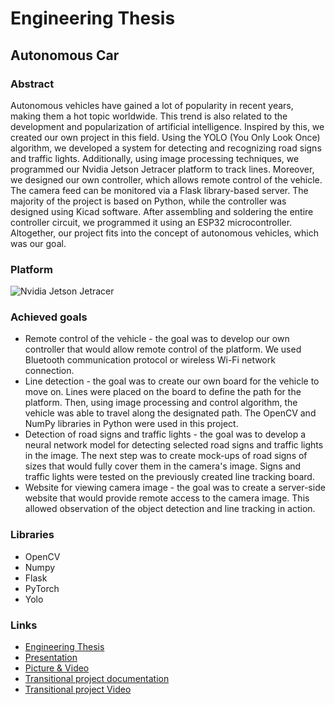 # Engineering Thesis
## Autonomous Car
### Abstract
Autonomous vehicles have gained a lot of popularity in recent years, making them a hot topic worldwide. This trend is also related to the development and popularization of artificial intelligence. Inspired by this, we created our own project in this field. Using the YOLO (You Only Look Once) algorithm, we developed a system for detecting and recognizing road signs and traffic lights. Additionally, using image processing techniques, we programmed our Nvidia Jetson Jetracer platform to track lines. Moreover, we designed our own controller, which allows remote control of the vehicle. The camera feed can be monitored via a Flask library-based server. The majority of the project is based on Python, while the controller was designed using Kicad software. After assembling and soldering the entire controller circuit, we programmed it using an ESP32 microcontroller. Altogether, our project fits into the concept of autonomous vehicles, which was our goal.
### Platform
![Nvidia Jetson Jetracer](https://github.com/pchumski/Autonomous-Car/blob/main/Lane_detection/picture/pojazd.png)
### Achieved goals
* Remote control of the vehicle - the goal was to develop our own controller that would allow remote control of the platform. We used Bluetooth communication protocol or wireless Wi-Fi network connection.
* Line detection - the goal was to create our own board for the vehicle to move on. Lines were placed on the board to define the path for the platform. Then, using image processing and control algorithm, the vehicle was able to travel along the designated path. The OpenCV and NumPy libraries in Python were used in this project.
* Detection of road signs and traffic lights - the goal was to develop a neural network model for detecting selected road signs and traffic lights in the image. The next step was to create mock-ups of road signs of sizes that would fully cover them in the camera's image. Signs and traffic lights were tested on the previously created line tracking board.
* Website for viewing camera image - the goal was to create a server-side website that would provide remote access to the camera image. This allowed observation of the object detection and line tracking in action.
### Libraries 
* OpenCV
* Numpy
* Flask
* PyTorch
* Yolo
### Links
* [Engineering Thesis](https://github.com/pchumski/Autonomous-Car/blob/main/BSc%20Thesis/BSc_Thesis.pdf)
* [Presentation]()
* [Picture & Video](https://drive.google.com/drive/u/1/folders/1PUePPLqRdV5ynQXc28LMWLCpgILiKmpQ)
* [Transitional project documentation](https://github.com/pchumski/Autonomous-Car/tree/main/transit%20project/documentation)
* [Transitional project Video](https://drive.google.com/file/d/158aSpdDO3zHkLfEMy2sxm0N-qa4N-M8S/view?usp=sharing)
